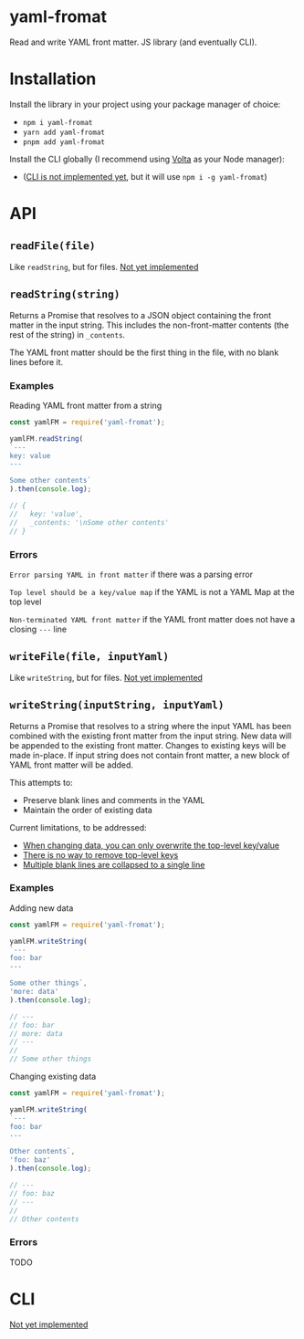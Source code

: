 # yaml-fromat

Read and write YAML front matter. JS library (and eventually CLI).

# Installation

Install the library in your project using your package manager of choice:

* `npm i yaml-fromat`
* `yarn add yaml-fromat`
* `pnpm add yaml-fromat`

Install the CLI globally (I recommend using [Volta](https://github.com/volta-cli/volta) as your Node manager):

* ([CLI is not implemented yet](https://github.com/mikrostew/yaml-fromat/issues/17), but it will use `npm i -g yaml-fromat`)


# API

## `readFile(file)`

Like `readString`, but for files. [Not yet implemented](https://github.com/mikrostew/yaml-fromat/issues/18)

## `readString(string)`

Returns a Promise that resolves to a JSON object containing the front matter in the input string. This includes the non-front-matter contents (the rest of the string) in `_contents`.

The YAML front matter should be the first thing in the file, with no blank lines before it.

### Examples

Reading YAML front matter from a string

```javascript
const yamlFM = require('yaml-fromat');

yamlFM.readString(
`---
key: value
---

Some other contents`
).then(console.log);

// {
//   key: 'value',
//   _contents: '\nSome other contents'
// }
```

### Errors

`Error parsing YAML in front matter` if there was a parsing error

`Top level should be a key/value map` if the YAML is not a YAML Map at the top level

`Non-terminated YAML front matter` if the YAML front matter does not have a closing `---` line


## `writeFile(file, inputYaml)`

Like `writeString`, but for files. [Not yet implemented](https://github.com/mikrostew/yaml-fromat/issues/19)

## `writeString(inputString, inputYaml)`

Returns a Promise that resolves to a string where the input YAML has been combined with the existing front matter from the input string. New data will be appended to the existing front matter. Changes to existing keys will be made in-place. If input string does not contain front matter, a new block of YAML front matter will be added.

This attempts to:
* Preserve blank lines and comments in the YAML
* Maintain the order of existing data

Current limitations, to be addressed:
* [When changing data, you can only overwrite the top-level key/value](https://github.com/mikrostew/yaml-fromat/issues/20)
* [There is no way to remove top-level keys](https://github.com/mikrostew/yaml-fromat/issues/21)
* [Multiple blank lines are collapsed to a single line](https://github.com/mikrostew/yaml-fromat/issues/22)


### Examples

Adding new data

```javascript
const yamlFM = require('yaml-fromat');

yamlFM.writeString(
`---
foo: bar
---

Some other things`,
'more: data'
).then(console.log);

// ---
// foo: bar
// more: data
// ---
//
// Some other things
```

Changing existing data

```javascript
const yamlFM = require('yaml-fromat');

yamlFM.writeString(
`---
foo: bar
---

Other contents`,
'foo: baz'
).then(console.log);

// ---
// foo: baz
// ---
//
// Other contents
```

### Errors

TODO


# CLI

[Not yet implemented](https://github.com/mikrostew/yaml-fromat/issues/17)
